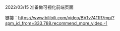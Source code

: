 2022/03/15 准备做可视化前端页面

链接：https://www.bilibili.com/video/BV1v7411R7mp/?spm_id_from=333.788.recommend_more_video.-1